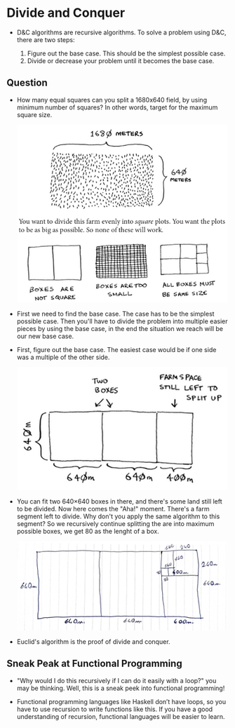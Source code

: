 # Divide and Conquer

- D&C algorithms are recursive algorithms. To solve a problem using D&C, there are two steps:

  1. Figure out the base case. This should be the simplest possible case.
  1. Divide or decrease your problem until it becomes the base case.

## Question

- How many equal squares can you split a 1680x640 field, by using minimum number of squares? In other words, target for the maximum square size.

  ![dc-1](images/dc-1.png)

- First we need to find the base case. The case has to be the simplest possible case. Then you'll have to divide the problem into multiple easier pieces by using the base case, in the end the situation we reach will be our new base case.

- First, figure out the base case. The easiest case would be if one side was a multiple of the other side.

  ![dc-2](images/dc-2.png)

- You can fit two 640×640 boxes in there, and there's some land still left to be divided. Now here comes the "Aha!" moment. There's a farm segment left to divide. Why don't you apply the same algorithm to this segment? So we recursively continue splitting the are into maximum possible boxes, we get 80 as the lenght of a box.

  ![dc-3](images/dc-3.jpg)

- Euclid's algorithm is the proof of divide and conquer.

## Sneak Peak at Functional Programming

- "Why would I do this recursively if I can do it easily with a loop?" you may be thinking. Well, this is a sneak peek into functional programming!

- Functional programming languages like Haskell don’t have loops, so you have to use recursion to write functions like this. If you have a good understanding of recursion, functional languages will be easier to learn.
